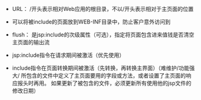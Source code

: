* URL：
    /开头表示相对Web应用的根目录，不以/开头表示相对于主页面的位置

* 可以将被include的页面放到WEB-INF目录中，防止客户意外访问到

* flush：
    是jsp:include的次级属性（可选），指定将页面包含进来值钱是否清空主页面的输出流

* jsp:include指令在请求期间被激活（优先使用）
* include指令在页面转换期间被激活（先转换，再转换主界面）（难维护/功能强大/
    所包含的文件中定义了主页面要用的字段或方法，或者设置了主页面的响应报头时再用。
        如果更新了被包含的文件，必须更新所有使用他的jsp文件的修改日期）

